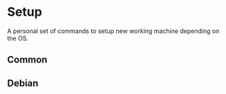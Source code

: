 # Setup

A personal set of commands to setup new working machine depending on the OS.

## Common



## Debian

